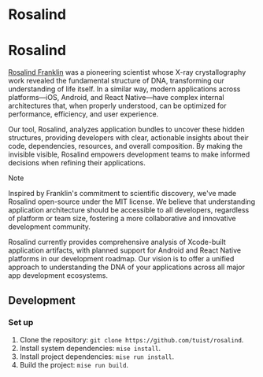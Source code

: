 # Rosalind

# Rosalind

[Rosalind Franklin](https://en.wikipedia.org/wiki/Rosalind_Franklin) was a pioneering scientist whose X-ray crystallography work revealed the fundamental structure of DNA, transforming our understanding of life itself. In a similar way, modern applications across platforms—iOS, Android, and React Native—have complex internal architectures that, when properly understood, can be optimized for performance, efficiency, and user experience.

Our tool, Rosalind, analyzes application bundles to uncover these hidden structures, providing developers with clear, actionable insights about their code, dependencies, resources, and overall composition. By making the invisible visible, Rosalind empowers development teams to make informed decisions when refining their applications.

> [!NOTE]
> Inspired by Franklin's commitment to scientific discovery, we've made Rosalind open-source under the MIT license. We believe that understanding application architecture should be accessible to all developers, regardless of platform or team size, fostering a more collaborative and innovative development community.

Rosalind currently provides comprehensive analysis of Xcode-built application artifacts, with planned support for Android and React Native platforms in our development roadmap. Our vision is to offer a unified approach to understanding the DNA of your applications across all major app development ecosystems.

## Development

### Set up

1. Clone the repository: `git clone https://github.com/tuist/rosalind`.
2. Install system dependencies: `mise install`.
3. Install project dependencies: `mise run install`.
4. Build the project: `mise run build`.
